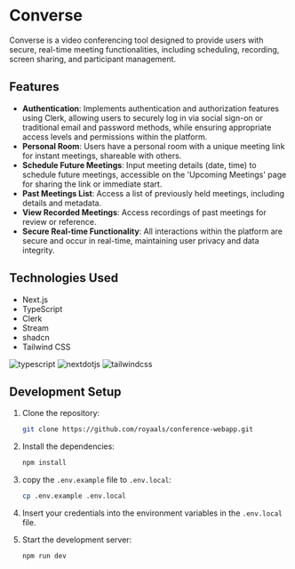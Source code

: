 # Converse

Converse is a video conferencing tool designed to provide users with secure, real-time meeting functionalities, including scheduling, recording, screen sharing, and participant management.

## Features

- **Authentication**: Implements authentication and authorization features using Clerk, allowing users to securely log in via social sign-on or traditional email and password methods, while ensuring appropriate access levels and permissions within the platform.
- **Personal Room**: Users have a personal room with a unique meeting link for instant meetings, shareable with others.
- **Schedule Future Meetings**: Input meeting details (date, time) to schedule future meetings, accessible on the 'Upcoming Meetings' page for sharing the link or immediate start.
- **Past Meetings List**: Access a list of previously held meetings, including details and metadata.
- **View Recorded Meetings**: Access recordings of past meetings for review or reference.
- **Secure Real-time Functionality**: All interactions within the platform are secure and occur in real-time, maintaining user privacy and data integrity.

  
## Technologies Used

- Next.js
- TypeScript
- Clerk
- Stream
- shadcn
- Tailwind CSS
<div>
    <img src="https://img.shields.io/badge/-TypeScript-black?style=for-the-badge&logoColor=white&logo=typescript&color=3178C6" alt="typescript" />
    <img src="https://img.shields.io/badge/-Next_JS-black?style=for-the-badge&logoColor=white&logo=nextdotjs&color=000000" alt="nextdotjs" />
    <img src="https://img.shields.io/badge/-Tailwind_CSS-black?style=for-the-badge&logoColor=white&logo=tailwindcss&color=06B6D4" alt="tailwindcss" />
</div>

## Development Setup

1. Clone the repository:
   ```bash
   git clone https://github.com/royaals/conference-webapp.git
   ```

2. Install the dependencies:
   ```bash
   npm install
   ```
3. copy the `.env.example` file to `.env.local`:   
   ```bash
   cp .env.example .env.local
   ```
4. Insert your credentials into the environment variables in the `.env.local` file.

5. Start the development server:
   ```bash
   npm run dev
   ```